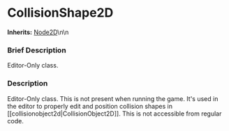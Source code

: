 #  CollisionShape2D  
**Inherits:** [Node2D](class_node2d)\\n\\n
###  Brief Description  
Editor-Only class.

###  Description  
Editor-Only class. This is not present when running the game. It's used in the editor to properly edit and position collision shapes in [[collisionobject2d|CollisionObject2D]]. This is not accessible from regular code.
